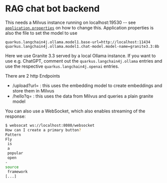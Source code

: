 # RAG chat bot backend

This needs a Milvus instance running on localhost:19530 -- see [`application.properties`](src/main/resources/application.properties) on how to change this.
Application properties is also the file to set the model to use

```properties
quarkus.langchain4j.ollama.model1.base-url=http://localhost:11434
quarkus.langchain4j.ollama.model1.chat-model.model-name=granite3.3:8b
```

Here we use Granite 3.3 served by a local Ollama instance. 
If you want to use e.g. ChatGPT, comment out the `quarkus.langchain4j.ollama` entries
and use the respective `quarkus.langchain4j.openai` entries.

There are 2 http Endpoints
* /upload?url=<url> : this uses the embedding model to create embeddings and store them in Milvus
* /hello?q=<question> : this uses the data from Milvus and queries a plain granite model 

You can also use a WebSocket, which also enables streaming of the response:

```bash
$ websocat ws://localhost:8080/websocket
How can I create a primary button?
Pattern
Fly
 is
 a
 popular
 open
-
source
 framework
[...] 
```


